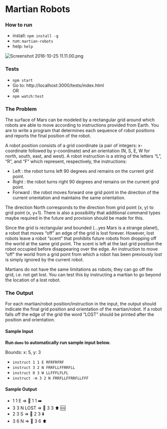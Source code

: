 # Martian Robots #

### How to run ###
- install: `npm install -g`  
- run: `martian-robots`
- help: `help`

![Screenshot 2016-10-25 11.11.00.png](https://bitbucket.org/repo/zedyk9/images/4143475014-Screenshot%202016-10-25%2011.11.00.png)

### Tests ###
- `npm start`  
- Go to: http://localhost:3000/tests/index.html  
OR
- `npm watch:test`


### The Problem ###
The surface of Mars can be modeled by a rectangular grid around which robots are able to
move according to instructions provided from Earth. You are to write a program that
determines each sequence of robot positions and reports the final position of the robot.  

A robot position consists of a grid coordinate (a pair of integers: x-coordinate followed by
y-coordinate) and an orientation (N, S, E, W for north, south, east, and west).
A robot instruction is a string of the letters “L”, “R”, and “F” which represent, respectively, the
instructions:  
- Left : the robot turns left 90 degrees and remains on the current grid point.  
- Right : the robot turns right 90 degrees and remains on the current grid point.  
- Forward : the robot moves forward one grid point in the direction of the current orientation and maintains the same orientation.  

The direction North corresponds to the direction from grid point (x, y) to grid point (x, y+1).
There is also a possibility that additional command types maybe required in the future and
provision should be made for this.  

Since the grid is rectangular and bounded (…yes Mars is a strange planet), a robot that
moves “off” an edge of the grid is lost forever. However, lost robots leave a robot “scent” that
prohibits future robots from dropping off the world at the same grid point. The scent is left at
the last grid position the robot occupied before disappearing over the edge. An instruction to
move “off” the world from a grid point from which a robot has been previously lost is simply
ignored by the current robot.  

Martians do not have the same limitations as robots;  they can go off the grid, i.e. not get lost. You can test this by instructing a martian to go beyond the location of a lost robot.

### The Output ###
For each martian/robot position/instruction in the input, the output should indicate the final grid
position and orientation of the martian/robot. If a robot falls off the edge of the grid the word “LOST”
should be printed after the position and orientation.  

#### Sample Input ####
**Run `demo` to automatically run sample input below.**

Bounds: x: 5, y: 3  

- `instruct 1 1 E RFRFRFRF`
- `instruct 3 2 N FRRFLLFFRRFLL`
- `instruct 0 3 W LLFFFLFLFL`
- `instruct -m 3 2 N FRRFLLFFRRFLLFFF`

#### Sample Output ####
- 1 1 E => 🤖 1 1 ➡️
- 3 3 N LOST => 🤖 3 3 ⬆️ 🆘
- 2 3 S => 🤖 2 3 ⬇️
- 3 6 N => 👾 3 6 ⬆️
